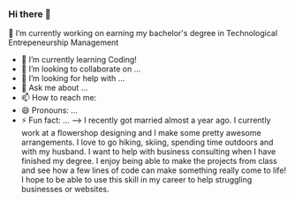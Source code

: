 ### Hi there 👋

<!--
**carolynmorton/carolynmorton** is a ✨ _special_ ✨ repository because its `README.md` (this file) appears on your GitHub profile.

Here are some ideas to get you started:

--> 🔭 I’m currently working on earning my bachelor's degree in Technological Entrepeneurship Management
- 🌱 I’m currently learning Coding!
- 👯 I’m looking to collaborate on ...
- 🤔 I’m looking for help with ...
- 💬 Ask me about ...
- 📫 How to reach me: 
- 😄 Pronouns: ...
- ⚡ Fun fact: ...
--> I recently got married almost a year ago. I currently work at a flowershop designing and I make some pretty awesome arrangements. I love to go hiking, skiing, spending time outdoors and with my husband. I want to help with business consulting when I have finished my degree. I enjoy being able to make the projects from class and see how a few lines of code can make something really come to life! I hope to be able to use this skill in my career to help struggling businesses or websites. 
